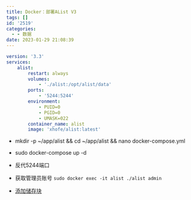 ```yaml
---
title: Docker：部署AList V3
tags: []
id: '2519'
categories:
  - - 数据
date: 2023-01-29 21:08:39
---
```


```yml
version: '3.3'
services:
    alist:
        restart: always
        volumes:
            - './alist:/opt/alist/data'
        ports:
            - '5244:5244'
        environment:
            - PUID=0
            - PGID=0
            - UMASK=022
        container_name: alist
        image: 'xhofe/alist:latest'
```

*   mkdir -p ~/app/alist && cd ~/app/alist && nano docker-compose.yml

*   sudo docker-compose up -d

*   反代5244端口

*   获取管理员账号 `sudo docker exec -it alist ./alist admin`

*   [添加储存块](https://alist.nn.ci/zh/guide/drivers/onedrive.html)